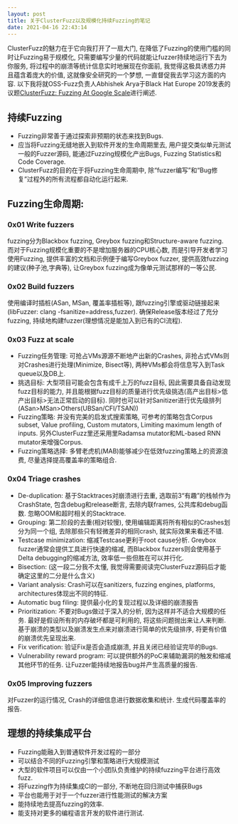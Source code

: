 ```yaml
---
layout: post
title: 关于ClusterFuzz以及规模化持续Fuzzing的笔记
date: 2021-04-16 22:43:14
---
```



ClusterFuzz的魅力在于它向我打开了一扇大门, 在降低了Fuzzing的使用门槛的同时让Fuzzing易于规模化, 只需要编写少量的代码就能让fuzzer持续地运行下去为你服务, 将过程中的崩溃等统计信息实时地展现在你面前, 我觉得这极具诱惑力并且蕴含着庞大的价值, 这就像安全研究的一个梦想, 一直督促我去学习这方面的内容. 以下我将就OSS-Fuzz负责人Abhishek Arya于Black Hat Europe 2019发表的议题[ClusterFuzz: Fuzzing At Google Scale](https://i.blackhat.com/eu-19/Wednesday/eu-19-Arya-ClusterFuzz-Fuzzing-At-Google-Scale.pdf)进行阐述.

## 持续Fuzzing

* Fuzzing非常善于通过探索非预期的状态来找到Bugs.
* 应当将Fuzzing无缝地嵌入到软件开发的生命周期里去, 用户提交类似单元测试一般的Fuzzer源码, 能通过Fuzzing规模化产出Bugs, Fuzzing Statistics和Code Coverage.
* ClusterFuzz的目的在于将Fuzzing生命周期中, 除“fuzzer编写”和“Bug修复”过程外的所有流程都自动化运行起来. 
  
## Fuzzing生命周期: 

### 0x01 Write fuzzers

fuzzing分为Blackbox fuzzing, Greybox fuzzing和Structure-aware fuzzing. 而对于Fuzzing规模化重要的不是增加服务器的CPU核心数, 而是引导开发者学习使用Fuzzing, 提供丰富的文档和示例便于编写Greybox fuzzer, 提供高效fuzzing的建议(种子池,字典等), 让Greybox fuzzing成为像单元测试那样的一等公民. 

### 0x02 Build fuzzers

使用编译时插桩(ASan, MSan, 覆盖率插桩等), 跟fuzzing引擎或驱动链接起来(libFuzzer: clang -fsanitize=address,fuzzer). 确保Release版本经过了充分fuzzing, 持续地构建fuzzer(理想情况是能加入到已有的CI流程).

### 0x03 Fuzz at scale

* Fuzzing任务管理: 可抢占VMs源源不断地产出新的Crashes, 非抢占式VMs则对Crashes进行处理(Minimize, Bisect等), 两种VMs都会将信息写入到Task queue以及DB上.
* 挑选目标: 大型项目可能会包含有成千上万的fuzz目标, 因此需要具备自动发现fuzz目标的能力, 并且能根据fuzz目标的质量进行优先级挑选(高产出目标>低产出目标>无法正常启动的目标). 同时也可以针对Sanitizer进行优先级排列(ASan>MSan>Others(UBSan/CFI/TSAN))
* Fuzzing策略: 并没有完美的启发式搜索策略, 可参考的策略包含Corpus subset, Value profiling, Custom mutators, Limiting maximum length of inputs. 另外ClusterFuzz里还采用里Radamsa mutator和ML-based RNN mutator来增强Corpus.
* Fuzzing策略选择: 多臂老虎机(MAB)能够减少在低效fuzzing策略上的资源浪费, 尽量选择提高覆盖率的策略组合. 

### 0x04 Triage crashes

* De-duplication: 基于Stacktraces对崩溃进行去重, 选取前3“有趣”的栈帧作为CrashState, 包含debug和release断言, 去除内联frames, 公共库和debug函数. 忽略OOM和超时相关的Stacktrace. 
* Grouping: 第二阶段的去重(相对较慢), 使用编辑距离将所有相似的Crashes划分为同一个组, 去除那些只有轻微差异的相同crash, 就实际效果来看还不错. 
* Testcase minimization: 缩减Testcase更利于root cause分析. Greybox fuzzer通常会提供工具进行快速的缩减, 而Blackbox fuzzers则会使用基于Delta debugging的缩减方法, 效率低一些但胜在可以并行化.
* Bisection: (这一段二分我不太懂, 我觉得需要阅读完ClusterFuzz源码后才能确定这里的二分是什么含义)
* Variant analysis: Crash可以在sanitizers, fuzzing engines, platforms, architectures体现出不同的特征. 
* Automatic bug filing: 提供最小化的复现过程以及详细的崩溃报告
* Prioritization: 不要对Bugs做过于深入的分析, 因为这样并不适合大规模的任务. 最好是假设所有的内存破坏都是可利用的, 将这些问题抛出来让人来判断. 基于崩溃的类型以及崩溃发生点来对崩溃进行简单的优先级排序, 将更有价值的崩溃优先呈现出来.
* Fix verification: 验证Fix是否会造成崩溃, 并且关闭已经验证完毕的Bugs. 
* Vulnerability reward program: 可以提供额外的PoC来辅助漏洞的触发和缩减其他环节的任务. 让Fuzzer能持续地报告bug并产生高质量的报告.

### 0x05 Improving fuzzers

对Fuzzer的运行情况, Crash的详细信息进行数据收集和统计. 生成代码覆盖率的报告. 

## 理想的持续集成平台

* Fuzzing能融入到普通软件开发过程的一部分
* 可以结合不同的Fuzzing引擎和策略进行大规模测试
* 大型的软件项目可以仅由一个小团队负责维护的持续fuzzing平台进行高效fuzz.
* 将Fuzzing作为持续集成CI的一部分, 不断地在回归测试中捕获Bugs
* 平台也能用于对于一个fuzzer进行性能测试的解决方案
* 能持续地去提高fuzzing的效率. 
* 能支持对更多的编程语言开发的软件进行测试.
